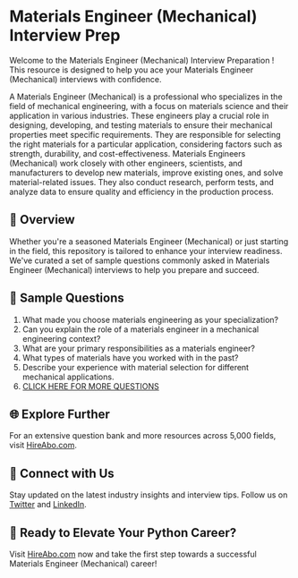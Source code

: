 # Materials Engineer (Mechanical) Interview Prep

Welcome to the Materials Engineer (Mechanical) Interview Preparation ! This resource is designed to help you ace your Materials Engineer (Mechanical) interviews with confidence.

A Materials Engineer (Mechanical) is a professional who specializes in the field of mechanical engineering, with a focus on materials science and their application in various industries. These engineers play a crucial role in designing, developing, and testing materials to ensure their mechanical properties meet specific requirements. They are responsible for selecting the right materials for a particular application, considering factors such as strength, durability, and cost-effectiveness. Materials Engineers (Mechanical) work closely with other engineers, scientists, and manufacturers to develop new materials, improve existing ones, and solve material-related issues. They also conduct research, perform tests, and analyze data to ensure quality and efficiency in the production process.

## 🚀 Overview

Whether you're a seasoned Materials Engineer (Mechanical) or just starting in the field, this repository is tailored to enhance your interview readiness. We've curated a set of sample questions commonly asked in Materials Engineer (Mechanical) interviews to help you prepare and succeed.

## 📝 Sample Questions

1. What made you choose materials engineering as your specialization?
2. Can you explain the role of a materials engineer in a mechanical engineering context?
3. What are your primary responsibilities as a materials engineer?
4. What types of materials have you worked with in the past?
5. Describe your experience with material selection for different mechanical applications.
6. [CLICK HERE FOR MORE QUESTIONS](https://hireabo.com/job/3_1_11/Materials%20Engineer%20Mechanical)

## 🌐 Explore Further

For an extensive question bank and more resources across 5,000 fields, visit [HireAbo.com](https://www.hireabo.com).

## 📱 Connect with Us

Stay updated on the latest industry insights and interview tips. Follow us on [Twitter](https://twitter.com/hireabo) and [LinkedIn](https://www.linkedin.com/in/hire-abo-3609972a8/).

## 🚀 Ready to Elevate Your Python Career?

Visit [HireAbo.com](https://www.hireabo.com) now and take the first step towards a successful Materials Engineer (Mechanical) career!